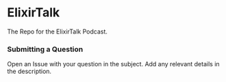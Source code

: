 # ElixirTalk
The Repo for the ElixirTalk Podcast.

### Submitting a Question
Open an Issue with your question in the subject.  Add any relevant details in the description.
